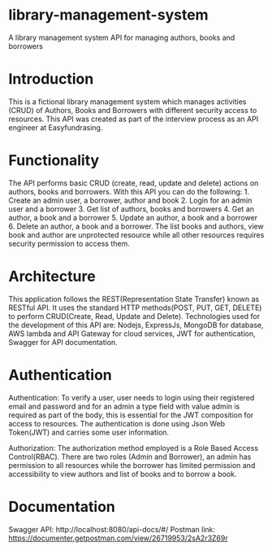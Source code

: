 # library-management-system
A library management system API for managing authors, books and borrowers

# Introduction
This is a fictional library management system which manages activities (CRUD) of Authors, Books and Borrowers with different security access to resources. This API was created as part of the interview process as an API engineer at Easyfundrasing.

# Functionality
The API performs basic CRUD (create, read, update and delete) actions on authors, books and borrowers. With this API you can do the following:
    1. Create an admin user, a borrower, author and book
    2. Login for an admin user and a borrower
    3. Get list of authors, books and borrowers
    4. Get an author, a book and a borrower
    5. Update an author, a book and a borrower
    6. Delete an author, a book and a borrower.
The list books and authors, view book and author are unprotected resource while all other resources requires security permission to access them.

# Architecture
This application follows the  REST(Representation State Transfer) known as RESTful API. It uses the standard HTTP methods(POST, PUT, GET, DELETE) to perform CRUD(Create, Read, Update and Delete). Technologies used for the development of this API are: Nodejs, ExpressJs, MongoDB for database, AWS lambda and API Gateway for cloud services, JWT for authentication, Swagger for API documentation.

# Authentication
Authentication: To verify a user, user needs to login using their registered email and password and for an admin a type field with value admin is required as part of the body, this is essential for the JWT composition for access to resources. The authentication is done using Json Web Token(JWT) and carries some user information.

Authorization: The authorization method employed is a Role Based Access Control(RBAC). There are two roles (Admin and Borrower), an admin has permission to all resources while the borrower has limited permission and accessibility to view authors and list of books and to borrow a book.

# Documentation
Swagger API: http://localhost:8080/api-docs/#/
Postman link: https://documenter.getpostman.com/view/26719953/2sA2r3Z69r

